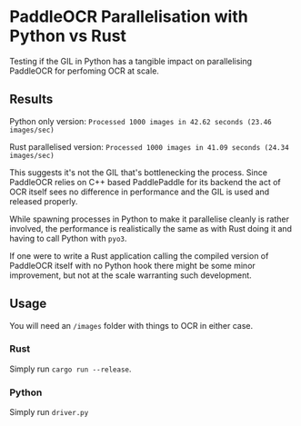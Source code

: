 # PaddleOCR Parallelisation with Python vs Rust

Testing if the GIL in Python has a tangible impact on parallelising PaddleOCR for perfoming OCR at scale.

## Results
Python only version: `Processed 1000 images in 42.62 seconds (23.46 images/sec)`

Rust parallelised version: `Processed 1000 images in 41.09 seconds (24.34 images/sec)`

This suggests it's not the GIL that's bottlenecking the process. Since PaddleOCR relies on C++ based PaddlePaddle for its backend the act of OCR itself sees no difference in performance and the GIL is used and released properly. 




While spawning processes in Python to make it parallelise cleanly is rather involved, the performance is realistically the same as with Rust doing it and having to call Python with `pyo3`. 




If one were to write a Rust application calling the compiled version of PaddleOCR itself with no Python hook there might be some minor improvement, but not at the scale warranting such development.

## Usage
You will need an `/images` folder with things to OCR in either case.

### Rust
Simply run `cargo run --release`.

### Python
Simply run `driver.py`